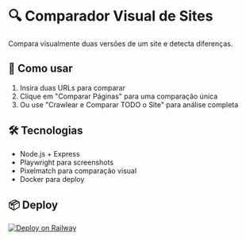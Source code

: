 # 🔍 Comparador Visual de Sites

Compara visualmente duas versões de um site e detecta diferenças.

## 🚀 Como usar

1. Insira duas URLs para comparar
2. Clique em "Comparar Páginas" para uma comparação única
3. Ou use "Crawlear e Comparar TODO o Site" para análise completa

## 🛠️ Tecnologias

- Node.js + Express
- Playwright para screenshots  
- Pixelmatch para comparação visual
- Docker para deploy

## 📦 Deploy

[![Deploy on Railway](https://railway.app/button.svg)](https://comparador-sites-production.up.railway.app/)
